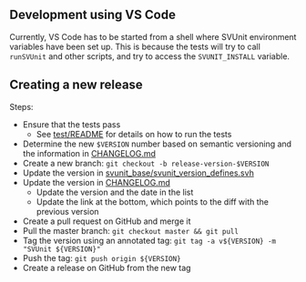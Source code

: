 ## Development using VS Code

Currently, VS Code has to be started from a shell
where SVUnit environment variables have been set up.
This is because the tests will try to call `runSVUnit` and other scripts,
and try to access the `SVUNIT_INSTALL` variable.


## Creating a new release

Steps:

- Ensure that the tests pass
  * See [test/README](test/README) for details on how to run the tests
- Determine the new `$VERSION` number based on semantic versioning and the information in [CHANGELOG.md](CHANGELOG.md)
- Create a new branch: `git checkout -b release-version-$VERSION`
- Update the version in [svunit_base/svunit_version_defines.svh](svunit_base/svunit_version_defines.svh)
- Update the version in [CHANGELOG.md](CHANGELOG.md)
  * Update the version and the date in the list
  * Update the link at the bottom, which points to the diff with the previous version
- Create a pull request on GitHub and merge it
- Pull the master branch: `git checkout master && git pull`
- Tag the version using an annotated tag: `git tag -a v${VERSION} -m "SVUnit ${VERSION}"`
- Push the tag: `git push origin ${VERSION}`
- Create a release on GitHub from the new tag
